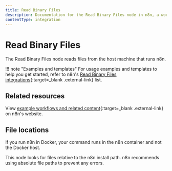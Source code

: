 ```yaml
---
title: Read Binary Files
description: Documentation for the Read Binary Files node in n8n, a workflow automation platform. Includes guidance on usage, and links to examples.
contentType: integration
---
```


# Read Binary Files

The Read Binary Files node reads files from the host machine that runs n8n.

!!! note "Examples and templates"
	For usage examples and templates to help you get started, refer to n8n's [Read Binary Files integrations](https://n8n.io/integrations/read-binary-files/){:target=_blank .external-link} list.


## Related resources

View [example workflows and related content](https://n8n.io/integrations/read-binary-files/){:target=_blank .external-link} on n8n's website.

## File locations

If you run n8n in Docker, your command runs in the n8n container and not the Docker host.

This node looks for files relative to the n8n install path. n8n recommends using absolute file paths to prevent any errors.




